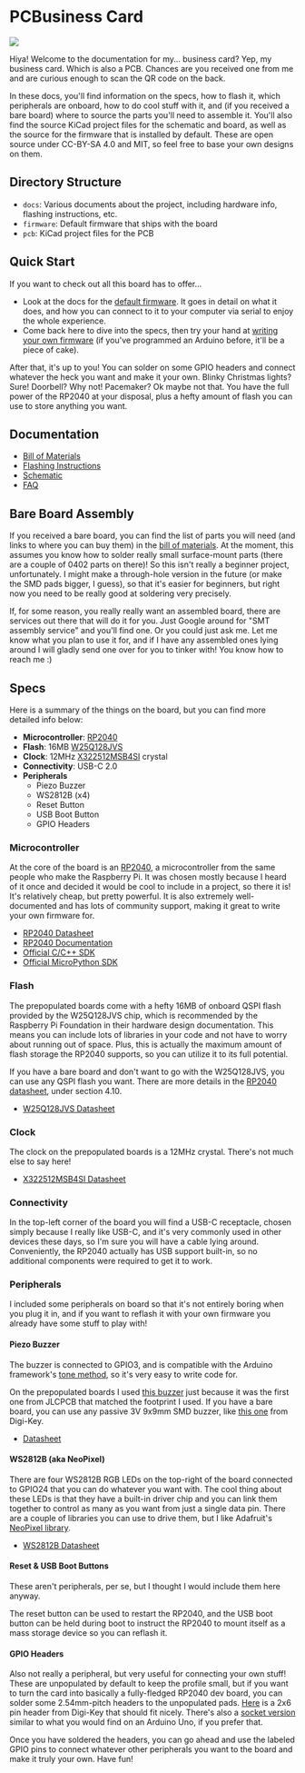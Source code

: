 # PCBusiness Card

![](https://user-images.githubusercontent.com/2646487/162638601-5f43af5c-dab9-4c7f-9c47-570abe200760.png)

Hiya! Welcome to the documentation for my... business card? Yep, my business card. Which is also a PCB. Chances are you received one from me and are curious enough to scan the QR code on the back.

In these docs, you'll find information on the specs, how to flash it, which peripherals are onboard, how to do cool stuff with it, and (if you received a bare board) where to source the parts you'll need to assemble it. You'll also find the source KiCad project files for the schematic and board, as well as the source for the firmware that is installed by default. These are open source under CC-BY-SA 4.0 and MIT, so feel free to base your own designs on them.

## Directory Structure

- `docs`: Various documents about the project, including hardware info, flashing instructions, etc.
- `firmware`: Default firmware that ships with the board
- `pcb`: KiCad project files for the PCB

## Quick Start

If you want to check out all this board has to offer...

- Look at the docs for the [default firmware](docs/firmware.md). It goes in detail on what it does, and how you can connect to it to your computer via serial to enjoy the whole experience.
- Come back here to dive into the specs, then try your hand at [writing your own firmware](docs/flashing.md) (if you've programmed an Arduino before, it'll be a piece of cake).

After that, it's up to you! You can solder on some GPIO headers and connect whatever the heck you want and make it your own. Blinky Christmas lights? Sure! Doorbell? Why not! Pacemaker? Ok maybe not that. You have the full power of the RP2040 at your disposal, plus a hefty amount of flash you can use to store anything you want.

## Documentation

- [Bill of Materials](docs/bom.md)
- [Flashing Instructions](docs/flashing.md)
- [Schematic](docs/schematic.pdf)
- [FAQ](docs/faq.md)

## Bare Board Assembly

If you received a bare board, you can find the list of parts you will need (and links to where you can buy them) in the [bill of materials](docs/bom.md). At the moment, this assumes you know how to solder really small surface-mount parts (there are a couple of 0402 parts on there)! So this isn't really a beginner project, unfortunately. I might make a through-hole version in the future (or make the SMD pads bigger, I guess), so that it's easier for beginners, but right now you need to be really good at soldering very precisely.

If, for some reason, you really really want an assembled board, there are services out there that will do it for you. Just Google around for "SMT assembly service" and you'll find one. Or you could just ask me. Let me know what you plan to use it for, and if I have any assembled ones lying around I will gladly send one over for you to tinker with! You know how to reach me :)

## Specs

Here is a summary of the things on the board, but you can find more detailed info below:

- **Microcontroller**: [RP2040](https://www.raspberrypi.com/products/rp2040)
- **Flash**: 16MB [W25Q128JVS](http://www.winbond.com/resource-files/w25q128jv_dtr%20revc%2003272018%20plus.pdf)
- **Clock**: 12MHz [X322512MSB4SI](https://lcsc.com/product-detail/SMD-Crystal-Resonators_Yangxing-Tech-X322512MSB4SI_C9002.html) crystal
- **Connectivity**: USB-C 2.0
- **Peripherals**
  - Piezo Buzzer
  - WS2812B (x4)
  - Reset Button
  - USB Boot Button
  - GPIO Headers

### Microcontroller

At the core of the board is an [RP2040](https://www.raspberrypi.com/products/rp2040/), a microcontroller from the same people who make the Raspberry Pi. It was chosen mostly because I heard of it once and decided it would be cool to include in a project, so there it is! It's relatively cheap, but pretty powerful. It is also extremely well-documented and has lots of community support, making it great to write your own firmware for.

- [RP2040 Datasheet](https://datasheets.raspberrypi.com/rp2040/rp2040-datasheet.pdf)
- [RP2040 Documentation](https://www.raspberrypi.com/documentation/microcontrollers/rp2040.html)
- [Official C/C++ SDK](https://www.raspberrypi.com/documentation/microcontrollers/c_sdk.html)
- [Official MicroPython SDK](https://www.raspberrypi.com/documentation/microcontrollers/micropython.html)

### Flash

The prepopulated boards come with a hefty 16MB of onboard QSPI flash provided by the W25Q128JVS chip, which is recommended by the Raspberry Pi Foundation in their hardware design documentation. This means you can include lots of libraries in your code and not have to worry about running out of space. Plus, this is actually the maximum amount of flash storage the RP2040 supports, so you can utilize it to its full potential.

If you have a bare board and don't want to go with the W25Q128JVS, you can use any QSPI flash you want. There are more details in the [RP2040 datasheet](https://datasheets.raspberrypi.com/rp2040/rp2040-datasheet.pdf#section_ssi), under section 4.10.

- [W25Q128JVS Datasheet](http://www.winbond.com/resource-files/w25q128jv_dtr%20revc%2003272018%20plus.pdf)

### Clock

The clock on the prepopulated boards is a 12MHz crystal. There's not much else to say here!

- [X322512MSB4SI Datasheet](https://datasheet.lcsc.com/lcsc/2103291203_Yangxing-Tech-X322512MSB4SI_C9002.pdf)

### Connectivity

In the top-left corner of the board you will find a USB-C receptacle, chosen simply because I really like USB-C, and it's very commonly used in other devices these days, so I'm sure you will have a cable lying around. Conveniently, the RP2040 actually has USB support built-in, so no additional components were required to get it to work.

### Peripherals

I included some peripherals on board so that it's not entirely boring when you plug it in, and if you want to reflash it with your own firmware you already have some stuff to play with!

#### Piezo Buzzer

The buzzer is connected to GPIO3, and is compatible with the Arduino framework's [tone method](https://www.arduino.cc/reference/en/language/functions/advanced-io/tone/), so it's very easy to write code for.

On the prepopulated boards I used [this buzzer](https://lcsc.com/product-detail/Buzzers_CY-Changzhou-Chaoyin-Elec-Cy-SMD-9019-3040_C968734.html) just because it was the first one from JLCPCB that matched the footprint I used. If you have a bare board, you can use any passive 3V 9x9mm SMD buzzer, like [this one](https://www.digikey.com/en/products/detail/cui-devices/CPT-9019S-SMT-TR/6012432) from Digi-Key.

- [Datasheet](https://datasheet.lcsc.com/lcsc/2012111405_CY-Changzhou-Chaoyin-Elec-Cy-SMD-9019-3040_C968734.pdf)

#### WS2812B (aka NeoPixel)

There are four WS2812B RGB LEDs on the top-right of the board connected to GPIO24 that you can do whatever you want with. The cool thing about these LEDs is that they have a built-in driver chip and you can link them together to control as many as you want from just a single data pin. There are a couple of libraries you can use to drive them, but I like Adafruit's [NeoPixel library](https://github.com/adafruit/Adafruit_NeoPixel).

- [WS2812B Datasheet](https://cdn-shop.adafruit.com/datasheets/WS2812B.pdf)

#### Reset & USB Boot Buttons

These aren't peripherals, per se, but I thought I would include them here anyway.

The reset button can be used to restart the RP2040, and the USB boot button can be held during boot to instruct the RP2040 to mount itself as a mass storage device so you can reflash it.

#### GPIO Headers

Also not really a peripheral, but very useful for connecting your own stuff! These are unpopulated by default to keep the profile small, but if you want to turn the card into basically a fully-fledged RP2040 dev board, you can solder some 2.54mm-pitch headers to the unpopulated pads. [Here](https://www.digikey.com/en/products/detail/adam-tech/PH2-12-UA/9830397) is a 2x6 pin header from Digi-Key that should fit nicely. There's also a [socket version](https://www.digikey.com/en/products/detail/sullins-connector-solutions/PPPC062LFBN-RC/810246) similar to what you would find on an Arduino Uno, if you prefer that.

Once you have soldered the headers, you can go ahead and use the labeled GPIO pins to connect whatever other peripherals you want to the board and make it truly your own. Have fun!
